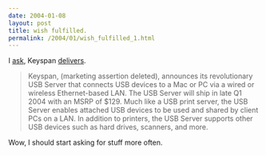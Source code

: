 ```yaml
---
date: 2004-01-08
layout: post
title: wish fulfilled.
permalink: /2004/01/wish_fulfilled_1.html
---
```


I [ask](http://www.sippey.com/archives/000504.php), Keyspan [delivers](http://home.businesswire.com/portal/site/google/index.jsp?ndmViewId=news_view&newsId=20040108005008&newsLang=en).

> Keyspan, (marketing assertion deleted), announces its revolutionary USB Server that connects USB devices to a Mac or PC via a wired or wireless Ethernet-based LAN. The USB Server will ship in late Q1 2004 with an MSRP of $129. Much like a USB print server, the USB Server enables attached USB devices to be used and shared by client PCs on a LAN. In addition to printers, the USB Server supports other USB devices such as hard drives, scanners, and more.

Wow, I should start asking for stuff more often.